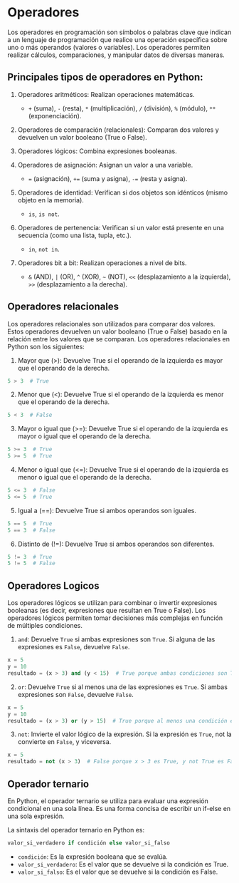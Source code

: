 # Operadores

Los operadores en programación son símbolos o palabras clave que indican a un lenguaje de programación que realice una operación específica sobre uno o más operandos (valores o variables). Los operadores permiten realizar cálculos, comparaciones, y manipular datos de diversas maneras.

## Principales tipos de operadores en Python:

1. Operadores aritméticos: Realizan operaciones matemáticas.

    - `+` (suma), `-` (resta), `*` (multiplicación), `/` (división), `%` (módulo), `**` (exponenciación).

2. Operadores de comparación (relacionales): Comparan dos valores y devuelven un valor booleano (True o False).
3. Operadores lógicos: Combina expresiones booleanas.
4. Operadores de asignación: Asignan un valor a una variable.

    - `=` (asignación), `+=` (suma y asigna), `-=` (resta y asigna).

5. Operadores de identidad: Verifican si dos objetos son idénticos (mismo objeto en la memoria).

    - `is`, `is not`.

6. Operadores de pertenencia: Verifican si un valor está presente en una secuencia (como una lista, tupla, etc.).

    - `in`, `not in`.

7. Operadores bit a bit: Realizan operaciones a nivel de bits.

    - `&` (AND), `|` (OR), `^` (XOR), `~` (NOT), `<<` (desplazamiento a la izquierda), `>>` (desplazamiento a la derecha).

## Operadores relacionales

Los operadores relacionales son utilizados para comparar dos valores. Estos operadores devuelven un valor booleano (True o False) basado en la relación entre los valores que se comparan. Los operadores relacionales en Python son los siguientes:

1. Mayor que (>): Devuelve True si el operando de la izquierda es mayor que el operando de la derecha.

```python
5 > 3  # True
```

2. Menor que (<): Devuelve True si el operando de la izquierda es menor que el operando de la derecha.

```python
5 < 3  # False
```

3. Mayor o igual que (>=): Devuelve True si el operando de la izquierda es mayor o igual que el operando de la derecha.

```python
5 >= 3  # True
5 >= 5  # True
```

4. Menor o igual que (<=): Devuelve True si el operando de la izquierda es menor o igual que el operando de la derecha.

```python
5 <= 3  # False
5 <= 5  # True
```

5. Igual a (==): Devuelve True si ambos operandos son iguales.

```python
5 == 5  # True
5 == 3  # False
```

6. Distinto de (!=): Devuelve True si ambos operandos son diferentes.

```python
5 != 3  # True
5 != 5  # False
```

## Operadores Logicos

Los operadores lógicos se utilizan para combinar o invertir expresiones booleanas (es decir, expresiones que resultan en True o False). Los operadores lógicos permiten tomar decisiones más complejas en función de múltiples condiciones.

1. `and`: Devuelve `True` si ambas expresiones son `True`. Si alguna de las expresiones es `False`, devuelve `False`.

```python
x = 5
y = 10
resultado = (x > 3) and (y < 15)  # True porque ambas condiciones son True
```

2. `or`: Devuelve `True` si al menos una de las expresiones es `True`. Si ambas expresiones son `False`, devuelve `False`.

```python
x = 5
y = 10
resultado = (x > 3) or (y > 15)  # True porque al menos una condición es True
```

3. `not`: Invierte el valor lógico de la expresión. Si la expresión es `True`, not la convierte en `False`, y viceversa.

```python
x = 5
resultado = not (x > 3)  # False porque x > 3 es True, y not True es False
```

## Operador ternario

En Python, el operador ternario se utiliza para evaluar una expresión condicional en una sola línea. Es una forma concisa de escribir un if-else en una sola expresión.

La sintaxis del operador ternario en Python es:

```python
valor_si_verdadero if condición else valor_si_falso
```

- `condición`: Es la expresión booleana que se evalúa.
- `valor_si_verdadero`: Es el valor que se devuelve si la condición es True.
- `valor_si_falso`: Es el valor que se devuelve si la condición es False.